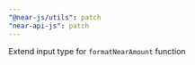 ```yaml
---
"@near-js/utils": patch
"near-api-js": patch
---
```


Extend input type for `formatNearAmount` function
